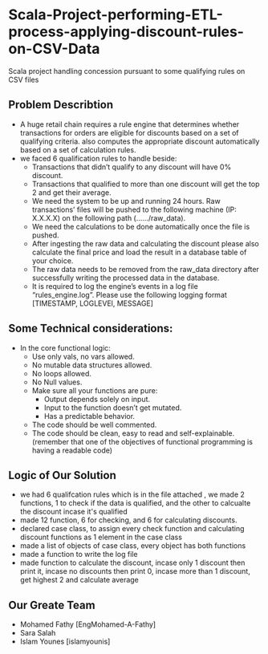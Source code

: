 # Scala-Project-performing-ETL-process-applying-discount-rules-on-CSV-Data
Scala project handling  concession pursuant to some qualifying rules on CSV files 

## Problem Describtion
  - A huge retail chain requires a rule engine that determines whether transactions for orders are eligible for discounts based on a set of qualifying criteria. also computes the appropriate discount automatically based on a set of calculation rules.
  - we faced 6 qualification rules to handle beside:
      * Transactions that didn’t qualify to any discount will have 0% discount. 
      * Transactions that qualified to more than one discount will get the top 2 and get their average. 
      * We need the system to be up and running 24 hours. Raw transactions’ files will be pushed to the following machine (IP: X.X.X.X) on the following path (……/raw_data).
      * We need the calculations to be done automatically once the file is pushed. 
      * After ingesting the raw data and calculating the discount please also calculate the final price and load the result in a database table of your choice. 
      * The raw data needs to be removed from the raw_data directory after successfully  writing the processed data in the database.
      * It is required to log the engine’s events in a log file “rules_engine.log”. Please use the following logging format [TIMESTAMP, LOGLEVEl, MESSAGE]


## Some Technical considerations:
   - In the core functional logic:
       * Use only vals, no vars allowed.
       * No mutable data structures allowed.
       * No loops allowed.
       * No Null values.
       * Make sure all your functions are pure:
            - Output depends solely on input.
            - Input to the function doesn’t get mutated.
            - Has a predictable behavior.
       * The code should be well commented.
       * The code should be clean, easy to read and self-explainable. (remember that one of the objectives of functional programming is having a readable code)


## Logic of Our Solution
 - we had 6 qualifcation rules which is in the file attached , we made 2 functions, 1 to check if the data is qualified, and the other to calcualte the discount incase it's qualified
- made 12 function, 6 for checking, and 6 for calculating discounts.
- declared case class, to assign every check function and calculating discount functions as 1 element in the case class
- made a list of objects of case class, every object has both functions
- made a function to write the log file
- made function to calculate the discount, incase only 1 discount then print it, incase no discounts then print 0, incase more than 1 discount, get highest 2 and calculate average


## Our Greate Team 
  - Mohamed Fathy [EngMohamed-A-Fathy]
  - Sara Salah
  - Islam Younes [islamyounis]
